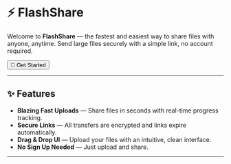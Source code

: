 
# ⚡ FlashShare

Welcome to **FlashShare** — the fastest and easiest way to share files with anyone, anytime. Send large files securely with a simple link, no account required.

<Button>🚀 Get Started</Button>

---

## ✨ Features

- **Blazing Fast Uploads** — Share files in seconds with real-time progress tracking.
- **Secure Links** — All transfers are encrypted and links expire automatically.
- **Drag & Drop UI** — Upload your files with an intuitive, clean interface.
- **No Sign Up Needed** — Just upload and share.

---

